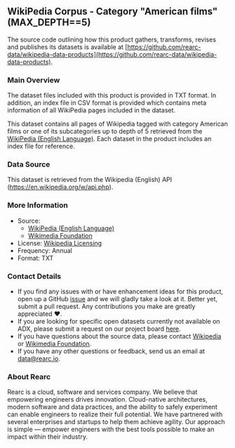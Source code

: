 ## WikiPedia Corpus - Category "American films" (MAX_DEPTH==5)

The source code outlining how this product gathers, transforms, revises and publishes its datasets is available at [https://github.com/rearc-data/wikipedia-data-products](https://github.com/rearc-data/wikipedia-data-products).

### Main Overview
The dataset files included with this product is provided in TXT format. In addition, an index file in CSV format is provided which contains meta information of all WikiPedia pages included in the dataset. 

This dataset contains all pages of Wikipedia tagged with category American films or one of its subcategories up to depth of 5 retrieved from the [WikiPedia (English Language)](https://en.wikipedia.org/). Each dataset in the product includes an index file for reference.  

### Data Source
This dataset is retrieved from the Wikipedia (English) API (https://en.wikipedia.org/w/api.php). 

### More Information
- Source: 
  - [WikiPedia (English Language)](https://en.wikipedia.org/)
  - [Wikimedia Foundation](https://foundation.wikimedia.org/wiki/Home)
- License: [Wikipedia Licensing](https://en.wikipedia.org/wiki/Wikipedia:Contact_us/Licensing)
- Frequency: Annual
- Format: TXT

### Contact Details
- If you find any issues with or have enhancement ideas for this product, open up a GitHub [issue](https://github.com/rearc-data/wikipedia-data-products/issues) and we will gladly take a look at it. Better yet, submit a pull request. Any contributions you make are greatly appreciated :heart:.
- If you are looking for specific open datasets currently not available on ADX, please submit a request on our project board [here](https://github.com/orgs/rearc-data/projects/1).
- If you have questions about the source data, please contact [Wikipedia](https://en.wikipedia.org/wiki/Wikipedia:Contact_us) or [Wikimedia Foundation](https://wikimediafoundation.org/about/contact/).
- If you have any other questions or feedback, send us an email at data@rearc.io.

### About Rearc
Rearc is a cloud, software and services company. We believe that empowering engineers drives innovation. Cloud-native architectures, modern software and data practices, and the ability to safely experiment can enable engineers to realize their full potential. We have partnered with several enterprises and startups to help them achieve agility. Our approach is simple — empower engineers with the best tools possible to make an impact within their industry.